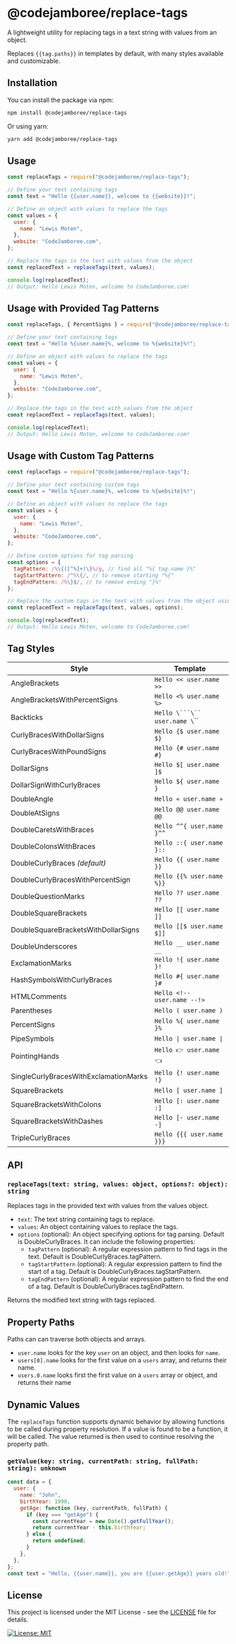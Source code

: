 # @codejamboree/replace-tags

A lightweight utility for replacing tags in a text string with values from an object.

Replaces `{{tag.paths}}` in templates by default, with many styles available and customizable.

## Installation

You can install the package via npm:

```bash
npm install @codejamboree/replace-tags
```

Or using yarn:

```bash
yarn add @codejamboree/replace-tags
```

## Usage

```js
const replaceTags = require("@codejamboree/replace-tags");

// Define your text containing tags
const text = "Hello {{user.name}}, welcome to {{website}}!";

// Define an object with values to replace the tags
const values = {
  user: {
    name: "Lewis Moten",
  },
  website: "CodeJamboree.com",
};

// Replace the tags in the text with values from the object
const replacedText = replaceTags(text, values);

console.log(replacedText);
// Output: Hello Lewis Moten, welcome to CodeJamboree.com!
```

## Usage with Provided Tag Patterns

```js
const replaceTags, { PercentSigns } = require("@codejamboree/replace-tags");

// Define your text containing tags
const text = "Hello %{user.name}%, welcome to %{website}%!";

// Define an object with values to replace the tags
const values = {
  user: {
    name: "Lewis Moten",
  },
  website: "CodeJamboree.com",
};

// Replace the tags in the text with values from the object
const replacedText = replaceTags(text, values);

console.log(replacedText);
// Output: Hello Lewis Moten, welcome to CodeJamboree.com!
```

## Usage with Custom Tag Patterns

```js
const replaceTags = require("@codejamboree/replace-tags");

// Define your text containing custom tags
const text = "Hello %{user.name}%, welcome to %{website}%!";

// Define an object with values to replace the tags
const values = {
  user: {
    name: "Lewis Moten",
  },
  website: "CodeJamboree.com",
};

// Define custom options for tag parsing
const options = {
  tagPattern: /%\{([^%]+)\}%/g, // find all "%{ tag.name }%"
  tagStartPattern: /^%\{/, // to remove starting "%{"
  tagEndPattern: /%\}$/, // to remove ending "}%"
};

// Replace the custom tags in the text with values from the object using custom options
const replacedText = replaceTags(text, values, options);

console.log(replacedText);
// Output: Hello Lewis Moten, welcome to CodeJamboree.com!
```

## Tag Styles

| Style                                 | Template                    |
| ------------------------------------- | --------------------------- |
| AngleBrackets                         | `Hello << user.name >>`     |
| AngleBracketsWithPercentSigns         | `Hello <% user.name %>`     |
| Backticks                             | `Hello \```\`` user.name \`\`` |
| CurlyBracesWithDollarSigns            | `Hello {$ user.name $}`     |
| CurlyBracesWithPoundSigns             | `Hello {# user.name #}`     |
| DollarSigns                           | `Hello $[ user.name ]$`     |
| DollarSignWithCurlyBraces             | `Hello ${ user.name }`      |
| DoubleAngle                           | `Hello « user.name »`       |
| DoubleAtSigns                         | `Hello @@ user.name @@`     |
| DoubleCaretsWithBraces                | `Hello ^^{ user.name }^^`   |
| DoubleColonsWithBraces                | `Hello ::{ user.name }::`   |
| DoubleCurlyBraces _(default)_         | `Hello {{ user.name }}`     |
| DoubleCurlyBracesWithPercentSign      | `Hello {{% user.name %}}`   |
| DoubleQuestionMarks                   | `Hello ?? user.name ??`     |
| DoubleSquareBrackets                  | `Hello [[ user.name ]]`     |
| DoubleSquareBracketsWithDollarSigns   | `Hello [[$ user.name $]]`   |
| DoubleUnderscores                     | `Hello __ user.name __`     |
| ExclamationMarks                      | `Hello !{ user.name }!`     |
| HashSymbolsWithCurlyBraces            | `Hello #{ user.name }#`     |
| HTMLComments                          | `Hello <!-- user.name --!>` |
| Parentheses                           | `Hello ( user.name )`       |
| PercentSigns                          | `Hello %{ user.name }%`     |
| PipeSymbols                           | `Hello \| user.name \|`     |
| PointingHands                         | `Hello 👉 user.name 👈`     |
| SingleCurlyBracesWithExclamationMarks | `Hello {! user.name !}`     |
| SquareBrackets                        | `Hello [ user.name ]`       |
| SquareBracketsWithColons              | `Hello [: user.name :]`     |
| SquareBracketsWithDashes              | `Hello [- user.name -]`     |
| TripleCurlyBraces                     | `Hello {{{ user.name }}}`   |

## API

### `replaceTags(text: string, values: object, options?: object): string`

Replaces tags in the provided text with values from the values object.

- `text`: The text string containing tags to replace.
- `values`: An object containing values to replace the tags.
- `options` (optional): An object specifying options for tag parsing. Default is DoubleCurlyBraces. It can include the following properties:
  - `tagPattern` (optional): A regular expression pattern to find tags in the text. Default is DoubleCurlyBraces.tagPattern.
  - `tagStartPattern` (optional): A regular expression pattern to find the start of a tag. Default is DoubleCurlyBraces.tagStartPattern.
  - `tagEndPattern` (optional): A regular expression pattern to find the end of a tag. Default is DoubleCurlyBraces.tagEndPattern.

Returns the modified text string with tags replaced.

## Property Paths

Paths can can traverse both objects and arrays.

- `user.name` looks for the key `user` on an object, and then looks for `name`.
- `users[0].name` looks for the first value on a `users` array, and returns their name.
- `users.0.name` looks first the first value on a `users` array or object, and returns their name

## Dynamic Values

The `replaceTags` function supports dynamic behavior by allowing functions to be called during property resolution. If a value is found to be a function, it will be called. The value returned is then used to continue resolving the property path.

### `getValue(key: string, currentPath: string, fullPath: string): unknown`

```js
const data = {
  user: {
    name: "John",
    birthYear: 1990,
    getAge: function (key, currentPath, fullPath) {
      if (key === "getAge") {
        const currentYear = new Date().getFullYear();
        return currentYear - this.birthYear;
      } else {
        return undefined;
      }
    },
  },
};
const text = "Hello, {{user.name}}, you are {{user.getAge}} years old!";
```

## License

This project is licensed under the MIT License - see the [LICENSE](LICENSE.md) file for details.

[![License: MIT](https://img.shields.io/badge/License-MIT-yellow.svg)](LICENSE.md)
